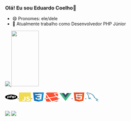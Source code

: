 ### Olá! Eu sou Eduardo Coelho👋

- 😄 Pronomes: ele/dele
- 🔭 Atualmente trabalho como Desenvolvedor PHP Júnior

<div>
  <a href="https://github.com/theyCallMeDudu">
  <img 
      height="180em" 
      src="https://github-readme-stats-sigma-five.vercel.app/api?username=theyCallMeDudu&show_icons=true&theme=gotham&include_all_commits=true&count_private=true"
  />
  <img width="42%" height="180em" src="https://github-readme-stats-sigma-five.vercel.app/api/top-langs/?username=theyCallMeDudu&layout=compact&langs_count=7&theme=gotham"/>
</div>

<div style="display: inline_block"><br>
  <img align="center" alt="PHP" height="30" width="40" src="https://raw.githubusercontent.com/devicons/devicon/master/icons/php/php-plain.svg">
  <img align="center" alt="Javascript" height="30" width="40" src="https://raw.githubusercontent.com/devicons/devicon/master/icons/javascript/javascript-plain.svg">
  <img align="center" alt="CSS" height="30" width="40" src="https://raw.githubusercontent.com/devicons/devicon/master/icons/css3/css3-original.svg">
  <img align="center" alt="Laravel Blade" height="30" width="40" src="https://raw.githubusercontent.com/devicons/devicon/master/icons/laravel/laravel-plain.svg">
  <img align="center" alt="Vue" height="30" width="40" src="https://raw.githubusercontent.com/devicons/devicon/master/icons/vuejs/vuejs-original.svg">
  <img align="center" alt="HTML" height="30" width="40" src="https://raw.githubusercontent.com/devicons/devicon/master/icons/html5/html5-original.svg">
  <img align="center" alt="MySQL" height="30" width="40" src="https://raw.githubusercontent.com/devicons/devicon/master/icons/mysql/mysql-plain.svg">
</div>
 
 ##
 
<div> 
  <a href="https://www.linkedin.com/in/eduardo-coelho-/" target="_blank"><img src="https://img.shields.io/badge/-LinkedIn-%230077B5?style=for-the-badge&logo=linkedin&logoColor=white" target="_blank"></a>
  <a href = "mailto:eduardo.coelho@edu.unirio.br"><img src="https://img.shields.io/badge/Gmail-D14836?style=for-the-badge&logo=gmail&logoColor=white" target="_blank">   </a>
</div>

